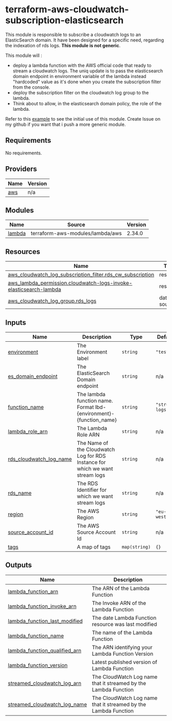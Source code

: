 # terraform-aws-cloudwatch-subscription-elasticsearch

This module is responsible to subscribe a cloudwatch logs to an ElasticSearch domain. It have been designed for a specific need, regarding the indexation of rds logs. **This module is not generic**. 

This module will : 

* deploy a lambda function with the AWS official code that ready to stream a cloudwatch logs. The uniq update is to pass the elasticsearch domain endpoint in environment variable of the lambda instead "hardcoded" value as it's done when you create the subscription filter from the console.
* deploy the subscription filter on the cloudwatch log group to the lambda.
* Think about to allow, in the elasticsearch domain policy, the role of the lambda.

Refer to this [example](https://github.com/jparnaudeau/terraform-postgresql-database-admin/tree/master/examples/full-rds-example) to see the initial use of this module. Create Issue on my github if you want that i push a more generic module.

## Requirements

No requirements.

## Providers

| Name | Version |
|------|---------|
| <a name="provider_aws"></a> [aws](#provider\_aws) | n/a |

## Modules

| Name | Source | Version |
|------|--------|---------|
| <a name="module_lambda"></a> [lambda](#module\_lambda) | terraform-aws-modules/lambda/aws | 2.34.0 |

## Resources

| Name | Type |
|------|------|
| [aws_cloudwatch_log_subscription_filter.rds_cw_subscription](https://registry.terraform.io/providers/hashicorp/aws/latest/docs/resources/cloudwatch_log_subscription_filter) | resource |
| [aws_lambda_permission.cloudwatch-logs-invoke-elasticsearch-lambda](https://registry.terraform.io/providers/hashicorp/aws/latest/docs/resources/lambda_permission) | resource |
| [aws_cloudwatch_log_group.rds_logs](https://registry.terraform.io/providers/hashicorp/aws/latest/docs/data-sources/cloudwatch_log_group) | data source |

## Inputs

| Name | Description | Type | Default | Required |
|------|-------------|------|---------|:--------:|
| <a name="input_environment"></a> [environment](#input\_environment) | The Environment label | `string` | `"test"` | no |
| <a name="input_es_domain_endpoint"></a> [es\_domain\_endpoint](#input\_es\_domain\_endpoint) | The ElasticSearch Domain endpoint | `string` | n/a | yes |
| <a name="input_function_name"></a> [function\_name](#input\_function\_name) | The lambda function name. Format lbd-{environment}-{function\_name} | `string` | `"stream-logs"` | no |
| <a name="input_lambda_role_arn"></a> [lambda\_role\_arn](#input\_lambda\_role\_arn) | The Lambda Role ARN | `string` | n/a | yes |
| <a name="input_rds_cloudwatch_log_name"></a> [rds\_cloudwatch\_log\_name](#input\_rds\_cloudwatch\_log\_name) | The Name of the Cloudwatch Log for RDS Instance for which we want stream logs | `string` | n/a | yes |
| <a name="input_rds_name"></a> [rds\_name](#input\_rds\_name) | The RDS Identifier for which we want stream logs | `string` | n/a | yes |
| <a name="input_region"></a> [region](#input\_region) | The AWS Region | `string` | `"eu-west-3"` | no |
| <a name="input_source_account_id"></a> [source\_account\_id](#input\_source\_account\_id) | The AWS Source Account Id | `string` | n/a | yes |
| <a name="input_tags"></a> [tags](#input\_tags) | A map of tags | `map(string)` | `{}` | no |

## Outputs

| Name | Description |
|------|-------------|
| <a name="output_lambda_function_arn"></a> [lambda\_function\_arn](#output\_lambda\_function\_arn) | The ARN of the Lambda Function |
| <a name="output_lambda_function_invoke_arn"></a> [lambda\_function\_invoke\_arn](#output\_lambda\_function\_invoke\_arn) | The Invoke ARN of the Lambda Function |
| <a name="output_lambda_function_last_modified"></a> [lambda\_function\_last\_modified](#output\_lambda\_function\_last\_modified) | The date Lambda Function resource was last modified |
| <a name="output_lambda_function_name"></a> [lambda\_function\_name](#output\_lambda\_function\_name) | The name of the Lambda Function |
| <a name="output_lambda_function_qualified_arn"></a> [lambda\_function\_qualified\_arn](#output\_lambda\_function\_qualified\_arn) | The ARN identifying your Lambda Function Version |
| <a name="output_lambda_function_version"></a> [lambda\_function\_version](#output\_lambda\_function\_version) | Latest published version of Lambda Function |
| <a name="output_streamed_cloudwatch_log_arn"></a> [streamed\_cloudwatch\_log\_arn](#output\_streamed\_cloudwatch\_log\_arn) | The CloudWatch Log name that it streamed by the Lambda Function |
| <a name="output_streamed_cloudwatch_log_name"></a> [streamed\_cloudwatch\_log\_name](#output\_streamed\_cloudwatch\_log\_name) | The CloudWatch Log name that it streamed by the Lambda Function |
